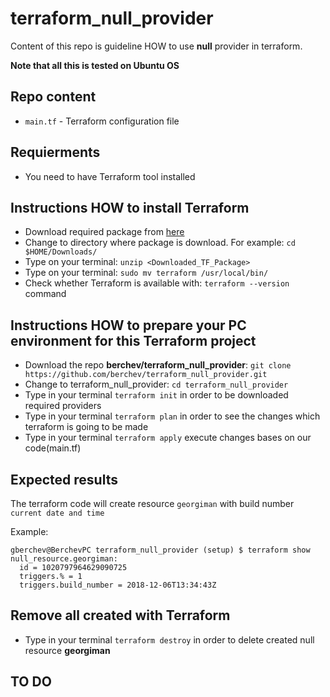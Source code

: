 # terraform_null_provider
Content of this repo is guideline HOW to use **null** provider in terraform.

**Note that all this is tested on Ubuntu OS**

## Repo content
- `main.tf` - Terraform configuration file

## Requierments
- You need to have Terraform tool installed

## Instructions HOW to install **Terraform**
- Download required package from [here](https://www.terraform.io/downloads.html)
- Change to directory where package is download. For example: `cd $HOME/Downloads/` 
- Type on your terminal: `unzip <Downloaded_TF_Package>`
- Type on your terminal: `sudo mv terraform /usr/local/bin/`
- Check whether Terraform is available with:  `terraform --version` command


## Instructions HOW to prepare your PC environment for this **Terraform project**
- Download the repo **berchev/terraform_null_provider**: `git clone https://github.com/berchev/terraform_null_provider.git`
- Change to terraform_null_provider: `cd terraform_null_provider`
- Type in your terminal `terraform init` in order to be downloaded required providers
- Type in your terminal `terraform plan` in order to see the changes which terraform is going to be made
- Type in your terminal `terraform apply` execute changes bases on our code(main.tf)

## Expected results
The terraform code will create resource `georgiman` with build number `current date and time`

Example: 
```
gberchev@BerchevPC terraform_null_provider (setup) $ terraform show
null_resource.georgiman:
  id = 1020797964629090725
  triggers.% = 1
  triggers.build_number = 2018-12-06T13:34:43Z
```
## Remove all created with Terraform
- Type in your terminal `terraform destroy` in order to delete created null resource **georgiman**

## TO DO

